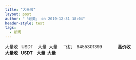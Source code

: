 ```yaml
---
title: "大量收"
layout: post
author: "「老美」 on 2019-12-31 18:04"
header-style: text
tags:
  - 新闻
---
```


 大量收&nbsp; &nbsp;USDT&nbsp; &nbsp; 大量&nbsp;&nbsp;大量
 &nbsp; &nbsp; 飞机&nbsp; &nbsp; 9455301399&nbsp; &nbsp;&nbsp; &nbsp;&nbsp; &nbsp;&nbsp; &nbsp; <strong> <strong>高价收<strong><strong><strong></strong></strong></strong></strong><br> 大量收&nbsp; &nbsp;USDT&nbsp; &nbsp; 大量&nbsp;&nbsp;大量<strong><strong><strong><strong><strong></strong></strong></strong></strong></strong></strong>

